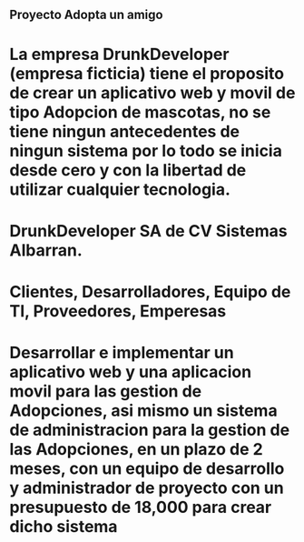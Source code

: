 ## Proyecto Adopta un amigo 
# La empresa DrunkDeveloper (empresa ficticia) tiene el proposito de crear un aplicativo web y movil de tipo Adopcion de mascotas, no se tiene ningun antecedentes de ningun sistema  por lo todo se inicia desde cero y con la libertad de utilizar cualquier tecnologia. 
# DrunkDeveloper SA de CV Sistemas Albarran.
# Clientes, Desarrolladores, Equipo de TI, Proveedores, Emperesas
# Desarrollar e implementar un aplicativo web y una aplicacion movil para las gestion de Adopciones, asi mismo un sistema de administracion para la gestion de las Adopciones, en un plazo de 2 meses, con un equipo de desarrollo y administrador de proyecto con un presupuesto de 18,000 para crear dicho sistema
